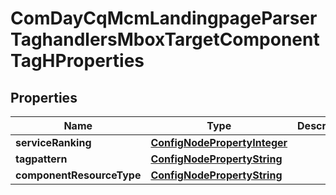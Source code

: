 

# ComDayCqMcmLandingpageParserTaghandlersMboxTargetComponentTagHProperties

## Properties

Name | Type | Description | Notes
------------ | ------------- | ------------- | -------------
**serviceRanking** | [**ConfigNodePropertyInteger**](ConfigNodePropertyInteger.md) |  |  [optional]
**tagpattern** | [**ConfigNodePropertyString**](ConfigNodePropertyString.md) |  |  [optional]
**componentResourceType** | [**ConfigNodePropertyString**](ConfigNodePropertyString.md) |  |  [optional]



